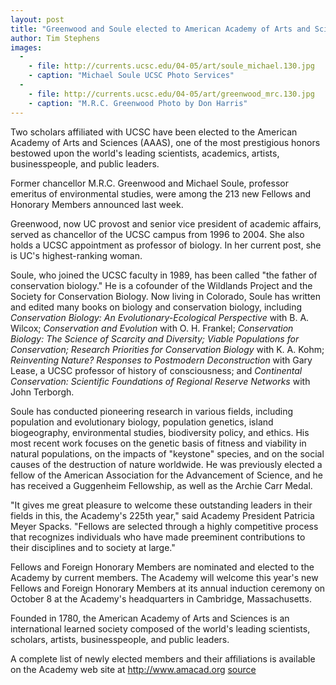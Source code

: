 ```yaml
---
layout: post
title: "Greenwood and Soule elected to American Academy of Arts and Sciences"
author: Tim Stephens
images:
  -
    - file: http://currents.ucsc.edu/04-05/art/soule_michael.130.jpg
    - caption: "Michael Soule UCSC Photo Services"
  -
    - file: http://currents.ucsc.edu/04-05/art/greenwood_mrc.130.jpg
    - caption: "M.R.C. Greenwood Photo by Don Harris"
---
```


Two scholars affiliated with UCSC have been elected to the American Academy of Arts and Sciences (AAAS), one of the most prestigious honors bestowed upon the world's leading scientists, academics, artists, businesspeople, and public leaders.

Former chancellor M.R.C. Greenwood and Michael Soule, professor emeritus of environmental studies, were among the 213 new Fellows and Honorary Members announced last week.

Greenwood, now UC provost and senior vice president of academic affairs, served as chancellor of the UCSC campus from 1996 to 2004\. She also holds a UCSC appointment as professor of biology. In her current post, she is UC's highest-ranking woman.

Soule, who joined the UCSC faculty in 1989, has been called "the father of conservation biology." He is a cofounder of the Wildlands Project and the Society for Conservation Biology. Now living in Colorado, Soule has written and edited many books on biology and conservation biology, including _Conservation Biology: An Evolutionary-Ecological Perspective_ with B. A. Wilcox; _Conservation and Evolution_ with O. H. Frankel; _Conservation Biology: The Science of Scarcity and Diversity; Viable Populations for Conservation; Research Priorities for Conservation Biology_ with K. A. Kohm; _Reinventing Nature? Responses to Postmodern Deconstruction_ with Gary Lease, a UCSC professor of history of consciousness; and _Continental Conservation: Scientific Foundations of Regional Reserve Networks_ with John Terborgh.

Soule has conducted pioneering research in various fields, including population and evolutionary biology, population genetics, island biogeography, environmental studies, biodiversity policy, and ethics. His most recent work focuses on the genetic basis of fitness and viability in natural populations, on the impacts of "keystone" species, and on the social causes of the destruction of nature worldwide. He was previously elected a fellow of the American Association for the Advancement of Science, and he has received a Guggenheim Fellowship, as well as the Archie Carr Medal.

"It gives me great pleasure to welcome these outstanding leaders in their fields in this, the Academy's 225th year," said Academy President Patricia Meyer Spacks. "Fellows are selected through a highly competitive process that recognizes individuals who have made preeminent contributions to their disciplines and to society at large."

Fellows and Foreign Honorary Members are nominated and elected to the Academy by current members. The Academy will welcome this year's new Fellows and Foreign Honorary Members at its annual induction ceremony on October 8 at the Academy's headquarters in Cambridge, Massachusetts.

Founded in 1780, the American Academy of Arts and Sciences is an international learned society composed of the world's leading scientists, scholars, artists, businesspeople, and public leaders.

A complete list of newly elected members and their affiliations is available on the Academy web site at <http://www.amacad.org>
[source](http://www1.ucsc.edu/currents/04-05/05-02/awards-greenwood.asp "Permalink to awards-greenwood")
